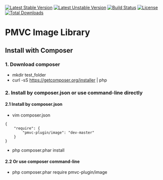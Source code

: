 [![Latest Stable Version](https://poser.pugx.org/pmvc-plugin/image/v/stable)](https://packagist.org/packages/pmvc-plugin/image) 
[![Latest Unstable Version](https://poser.pugx.org/pmvc-plugin/image/v/unstable)](https://packagist.org/packages/pmvc-plugin/image) 
[![Build Status](https://travis-ci.org/pmvc-plugin/image.svg?branch=master)](https://travis-ci.org/pmvc-plugin/image)
[![License](https://poser.pugx.org/pmvc-plugin/image/license)](https://packagist.org/packages/pmvc-plugin/image)
[![Total Downloads](https://poser.pugx.org/pmvc-plugin/image/downloads)](https://packagist.org/packages/pmvc-plugin/image) 

PMVC Image Library 
===============

## Install with Composer
### 1. Download composer
   * mkdir test_folder
   * curl -sS https://getcomposer.org/installer | php

### 2. Install by composer.json or use command-line directly
#### 2.1 Install by composer.json
   * vim composer.json
```
{
    "require": {
        "pmvc-plugin/image": "dev-master"
    }
}
```
   * php composer.phar install

#### 2.2 Or use composer command-line
   * php composer.phar require pmvc-plugin/image

